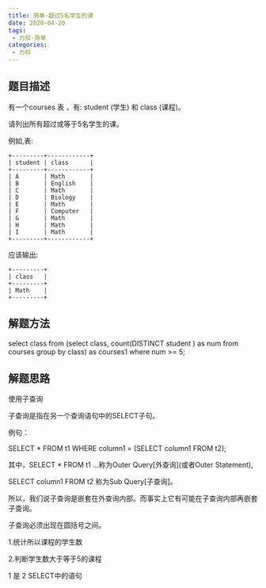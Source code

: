 ```yaml
---
title: 简单-超过5名学生的课
date: 2020-04-20
tags:
 - 力扣-简单
categories: 
 - 力扣
---
```


## 题目描述
有一个courses 表 ，有: student (学生) 和 class (课程)。

请列出所有超过或等于5名学生的课。

例如,表:
```
+---------+------------+
| student | class      |
+---------+------------+
| A       | Math       |
| B       | English    |
| C       | Math       |
| D       | Biology    |
| E       | Math       |
| F       | Computer   |
| G       | Math       |
| H       | Math       |
| I       | Math       |
+---------+------------+
```
应该输出:
```
+---------+
| class   |
+---------+
| Math    |
+---------+
```
## 解题方法
select class from (select class,  count(DISTINCT student ) as num from courses group by class) as courses1  where num >= 5;
## 解题思路
使用子查询

子查询是指在另一个查询语句中的SELECT子句。

例句：

SELECT * FROM t1 WHERE column1 = (SELECT column1 FROM t2);

其中，SELECT * FROM t1 ...称为Outer Query[外查询](或者Outer Statement),

SELECT column1 FROM t2 称为Sub Query[子查询]。

所以，我们说子查询是嵌套在外查询内部。而事实上它有可能在子查询内部再嵌套子查询。

子查询必须出现在圆括号之间。

1.统计所以课程的学生数

2.判断学生数大于等于5的课程

1 是 2 SELECT中的语句
